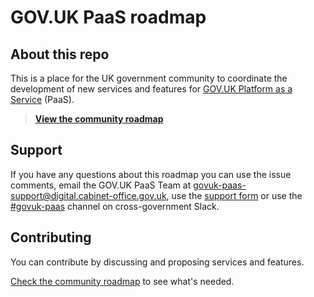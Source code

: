 GOV.UK PaaS roadmap
===================

About this repo
---------------

This is a place for the UK government community to coordinate the development
of new services and features for [GOV.UK Platform as a Service](https://www.cloud.service.gov.uk/) (PaaS).

> **[View the community roadmap](https://github.com/alphagov/paas-roadmap/projects/1)**


## Support

If you have any questions about this roadmap you can use the issue comments, email the GOV.UK PaaS Team at govuk-paas-support@digital.cabinet-office.gov.uk, use the [support form](https://www.cloud.service.gov.uk/support/find-out-more)  or use the [#govuk-paas](https://ukgovernmentdigital.slack.com/messages/C33SAH4GJ) channel on cross-government Slack.

## Contributing

You can contribute by discussing and proposing services and features.

[Check the community roadmap](https://github.com/alphagov/paas-roadmap/projects/1) to see what's needed.

